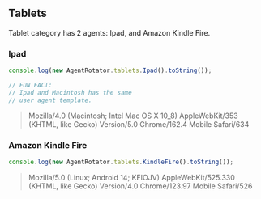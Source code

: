 ## Tablets

Tablet category has 2 agents: Ipad, and Amazon Kindle Fire.

### Ipad

```javascript
console.log(new AgentRotator.tablets.Ipad().toString());

// FUN FACT:
// Ipad and Macintosh has the same
// user agent template.
```

> Mozilla/4.0 (Macintosh; Intel Mac OS X 10_8) AppleWebKit/353 (KHTML, like Gecko) Version/5.0 Chrome/162.4 Mobile Safari/634

### Amazon Kindle Fire

```javascript
console.log(new AgentRotator.tablets.KindleFire().toString());
```

> Mozilla/5.0 (Linux; Android 14; KFIOJV) AppleWebKit/525.330 (KHTML, like Gecko) Version/4.0 Chrome/123.97 Mobile Safari/526